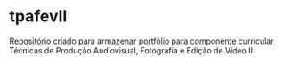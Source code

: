 # tpafevII
Repositório criado para armazenar portfólio para componente curricular Técnicas de Produção Audiovisual, Fotografia e Edição de Vídeo II.
